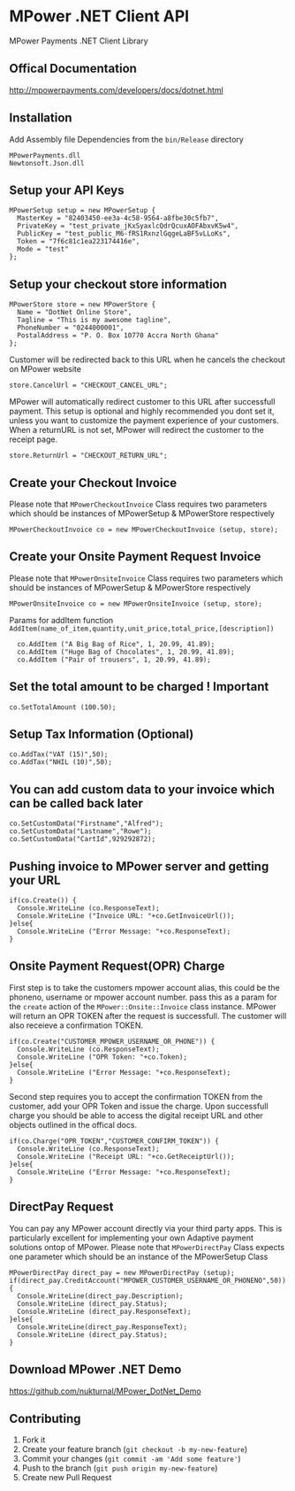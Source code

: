 MPower .NET Client API
======================
MPower Payments .NET Client Library

## Offical Documentation
http://mpowerpayments.com/developers/docs/dotnet.html

## Installation

Add Assembly file Dependencies from the `bin/Release` directory

    MPowerPayments.dll
    Newtonsoft.Json.dll

## Setup your API Keys

    MPowerSetup setup = new MPowerSetup {
      MasterKey = "82403450-ee3a-4c58-9564-a8fbe30c5fb7",
      PrivateKey = "test_private_jKxSyaxlcQdrQcuxAOFAbxvK5w4",
      PublicKey = "test_public_M6-fRS1RxnzlGqgeLaBF5vLLoKs",
      Token = "7f6c81c1ea223174416e",
      Mode = "test"
    };

## Setup your checkout store information

    MPowerStore store = new MPowerStore {
      Name = "DotNet Online Store",
      Tagline = "This is my awesome tagline",
      PhoneNumber = "0244000001",
      PostalAddress = "P. O. Box 10770 Accra North Ghana"
    };

Customer will be redirected back to this URL when he cancels the checkout on MPower website

    store.CancelUrl = "CHECKOUT_CANCEL_URL";

MPower will automatically redirect customer to this URL after successfull payment.
This setup is optional and highly recommended you dont set it, unless you want to customize the payment experience of your customers.
When a returnURL is not set, MPower will redirect the customer to the receipt page.

    store.ReturnUrl = "CHECKOUT_RETURN_URL";

## Create your Checkout Invoice
Please note that `MPowerCheckoutInvoice` Class requires two parameters which should be instances of MPowerSetup & MPowerStore respectively

    MPowerCheckoutInvoice co = new MPowerCheckoutInvoice (setup, store);

## Create your Onsite Payment Request Invoice
Please note that `MPowerOnsiteInvoice` Class requires two parameters which should be instances of MPowerSetup & MPowerStore respectively

    MPowerOnsiteInvoice co = new MPowerOnsiteInvoice (setup, store);

Params for addItem function `AddItem(name_of_item,quantity,unit_price,total_price,[description])`

      co.AddItem ("A Big Bag of Rice", 1, 20.99, 41.89);
      co.AddItem ("Huge Bag of Chocolates", 1, 20.99, 41.89);
      co.AddItem ("Pair of trousers", 1, 20.99, 41.89);

## Set the total amount to be charged ! Important

    co.SetTotalAmount (100.50);

## Setup Tax Information (Optional)

    co.AddTax("VAT (15)",50);
    co.AddTax("NHIL (10)",50);

## You can add custom data to your invoice which can be called back later

    co.SetCustomData("Firstname","Alfred");
    co.SetCustomData("Lastname","Rowe");
    co.SetCustomData("CartId",929292872);

## Pushing invoice to MPower server and getting your URL

    if(co.Create()) {
      Console.WriteLine (co.ResponseText);
      Console.WriteLine ("Invoice URL: "+co.GetInvoiceUrl());
    }else{
      Console.WriteLine ("Error Message: "+co.ResponseText);
    }

## Onsite Payment Request(OPR) Charge
First step is to take the customers mpower account alias, this could be the phoneno, username or mpower account number.
pass this as a param for the `create` action of the `MPower::Onsite::Invoice` class instance. MPower will return an OPR TOKEN after the request is successfull. The customer will also receieve a confirmation TOKEN.
        
    if(co.Create("CUSTOMER_MPOWER_USERNAME_OR_PHONE")) {
      Console.WriteLine (co.ResponseText);
      Console.WriteLine ("OPR Token: "+co.Token);
    }else{
      Console.WriteLine ("Error Message: "+co.ResponseText);
    }

Second step requires you to accept the confirmation TOKEN from the customer, add your OPR Token and issue the charge. Upon successfull charge you should be able to access the digital receipt URL and other objects outlined in the offical docs.

    if(co.Charge("OPR_TOKEN","CUSTOMER_CONFIRM_TOKEN")) {
      Console.WriteLine (co.ResponseText);
      Console.WriteLine ("Receipt URL: "+co.GetReceiptUrl());
    }else{
      Console.WriteLine ("Error Message: "+co.ResponseText);
    }

## DirectPay Request
You can pay any MPower account directly via your third party apps. This is particularly excellent for implementing your own Adaptive payment solutions ontop of MPower. Please note that `MPowerDirectPay` Class expects one parameter which should be an instance of the MPowerSetup Class

    MPowerDirectPay direct_pay = new MPowerDirectPay (setup);
    if(direct_pay.CreditAccount("MPOWER_CUSTOMER_USERNAME_OR_PHONENO",50)){
      Console.WriteLine(direct_pay.Description);
      Console.WriteLine (direct_pay.Status);
      Console.WriteLine (direct_pay.ResponseText);
    }else{
      Console.WriteLine(direct_pay.ResponseText);
      Console.WriteLine (direct_pay.Status);
    }

## Download MPower .NET Demo
https://github.com/nukturnal/MPower_DotNet_Demo

## Contributing

1. Fork it
2. Create your feature branch (`git checkout -b my-new-feature`)
3. Commit your changes (`git commit -am 'Add some feature'`)
4. Push to the branch (`git push origin my-new-feature`)
5. Create new Pull Request